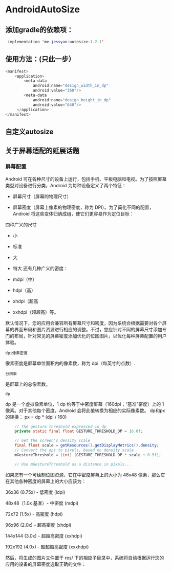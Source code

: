 # AndroidAutoSize

## 添加gradle的依赖项：
```java
 implementation 'me.jessyan:autosize:1.2.1'
```

## 使用方法：(只此一步）
```java
<manifest>
    <application>            
        <meta-data
            android:name="design_width_in_dp"
            android:value="360"/>
        <meta-data
            android:name="design_height_in_dp"
            android:value="640"/>           
     </application>           
</manifest>

```

## 自定义autosize


## 关于屏幕适配的延展话题

### 屏幕配置
Android 可在各种尺寸的设备上运行，包括手机、平板电脑和电视。为了按照屏幕类型对设备进行分类，Android 为每种设备定义了两个特征：
  
* 屏幕尺寸（屏幕的物理尺寸）

* 屏幕密度（屏幕上像素的物理密度，称为 DPI）。为了简化不同的配置，Android 将这些变体归纳成组，使它们更容易作为定位目标：

四种广义的尺寸
* 小

* 标准

* 大

* 特大
还有几种广义的密度：

* mdpi（中）

* hdpi（高）

* xhdpi（超高

* xxhdpi（超超高）等。

默认情况下，您的应用会兼容所有屏幕尺寸和密度，因为系统会根据需要对各个屏幕的界面布局和图片资源进行相应的调整。不过，您应针对不同的屏幕尺寸添加专门的布局，针对常见的屏幕密度添加优化的位图图片，以优化每种屏幕配置的用户体验。

`dpi像素密度`

像素密度是屏幕单位面积内的像素数，称为 dpi（每英寸的点数）.

`分辨率`

是屏幕上的总像素数。

`dp`

dp 是一个虚拟像素单位，1 dp 约等于中密度屏幕（160dpi；“基准”密度）上的 1 像素。对于其他每个密度，Android 会将此值转换为相应的实际像素数。
dp和px的转换： px = dp * (dpi / 160)
```java
    // The gesture threshold expressed in dp
    private static final float GESTURE_THRESHOLD_DP = 16.0f;

    // Get the screen's density scale
    final float scale = getResources().getDisplayMetrics().density;
    // Convert the dps to pixels, based on density scale
    mGestureThreshold = (int) (GESTURE_THRESHOLD_DP * scale + 0.5f);

    // Use mGestureThreshold as a distance in pixels...
```
如果您有一个可绘制位图资源，它在中密度屏幕上的大小为 48x48 像素，那么它在其他各种密度的屏幕上的大小应该为：

36x36 (0.75x) - 低密度 (ldpi)

48x48（1.0x 基准）- 中密度 (mdpi)

72x72 (1.5x) - 高密度 (hdpi)

96x96 (2.0x) - 超高密度 (xhdpi)

144x144 (3.0x) - 超超高密度 (xxhdpi)

192x192 (4.0x) - 超超超高密度 (xxxhdpi)

然后，将生成的图片文件置于 res/ 下的相应子目录中，系统将自动根据运行您的应用的设备的屏幕密度选取正确的文件：




